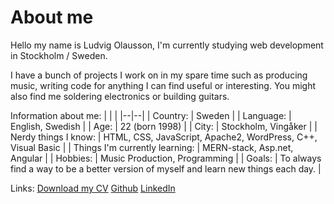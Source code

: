 # About me
Hello my name is Ludvig Olausson, I'm currently studying web development in Stockholm / Sweden.

I have a bunch of projects I work on in my spare time such as producing music, writing code for anything I can find useful or interesting. You might also find me soldering electronics or building guitars.

Information about me:
|  |  |
|--|--|
| Country: | Sweden |
| Language: | English, Swedish |
| Age: | 22 (born 1998) |
| City: | Stockholm, Vingåker |
| Nerdy things I know: | HTML, CSS, JavaScript, Apache2, WordPress, C++, Visual Basic |
| Things I'm currently learning: | MERN-stack, Asp.net, Angular |
| Hobbies: | Music Production, Programming |
| Goals: | To always find a way to be a better version of myself and learn new things each day. |


Links:
[Download my CV](https://ludvigolausson.se/cv.png)
[Github](https://github.com/Azaaxin/)
[LinkedIn](https://www.linkedin.com/in/ludvig-olausson-372b51193/)
